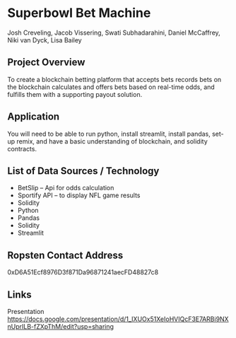 # Superbowl Bet Machine
Josh Creveling, Jacob Vissering, Swati Subhadarahini, Daniel McCaffrey, Niki van Dyck, Lisa Bailey

## Project Overview 
To create a blockchain betting platform that accepts bets records bets on the blockchain calculates and offers bets based on real-time odds, and fulfills them with a supporting payout solution. 

## Application
You will need to be able to run python, install streamlit, install pandas, set-up remix, and have a basic understanding of blockchain, and solidity contracts. 

## List of Data Sources / Technology 
*	BetSlip – Api for odds calculation 
*	Sportify API – to display NFL game results
*	Solidity 
*	Python 
*	Pandas
*	Solidity 
*	Streamlit 

## Ropsten Contact Address 
0xD6A51Ecf8976D3f871Da96871241aecFD48827c8

## Links 
Presentation  https://docs.google.com/presentation/d/1_IXUOx51XeIoHVIQcF3E7ARBi9NXnUprILB-fZXpThM/edit?usp=sharing 
